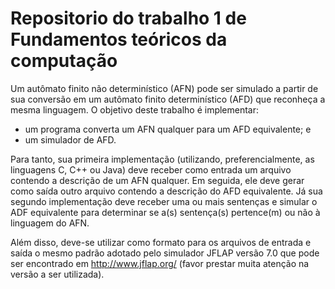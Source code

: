 # Repositorio do trabalho 1 de Fundamentos teóricos da computação
Um  autômato  finito  não  determinístico  (AFN)  pode  ser  simulado  a  partir  de  sua  conversão  em  um autômato finito determinístico (AFD) que reconheça  a mesma linguagem. O objetivo deste trabalho é implementar: 
* um programa converta um AFN qualquer para um AFD equivalente; e 
* um simulador de AFD. 
 
Para tanto, sua primeira implementação (utilizando, preferencialmente, as linguagens C, C++ ou Java) deve  receber  como  entrada  um  arquivo  contendo  a  descrição  de  um  AFN  qualquer.  Em  seguida,  ele deve  gerar  como  saída  outro  arquivo  contendo  a  descrição  do  AFD  equivalente.  Já  sua  segundo implementação  deve  receber  uma  ou  mais  sentenças  e  simular  o  ADF  equivalente  para  determinar  se 
a(s) sentença(s) pertence(m) ou não à linguagem do AFN.  
 
Além disso, deve-se utilizar como formato para os arquivos de entrada e saída o mesmo padrão adotado pelo  simulador  JFLAP  versão  7.0  que  pode  ser  encontrado  em  http://www.jflap.org/  (favor  prestar muita atenção na versão a ser utilizada).
